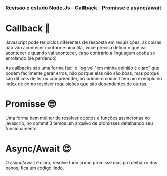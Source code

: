 ### Revisão e estudo Node.Js - Callback - Promisse e async/await

<h1> Callback 🙁 </h1>

<p> Javascript pode ter ciclos diferentes de resposta em requisições, as coisas não
vão acontecer conforme uma fila, você precisa definir o que vai acontecer e quando vai
acontecer, caso contrário a linguágem acaba se enrolando (se perdendo) </p>

<p> As callbacks são uma forma fácil e ilegível "em minha opinião é claro" que podem facilmente gerar erros, não porque elas não são boas, mas porque são difíceis de ler ou compreender, no primeiro commit tem um exemplo no index de como resolver requisições que são dependentes de outras. </p>

<h1> Promisse 😎 </h1>

<p> Uma forma bem melhor de resolver objetos e funções assincronas no javascrip, no commit
3 temos um arquivo de promisses detalhando seu funcionamento </p> 

<h1> Async/Await 😍 </h1>

<p> O async/await é claro, resolve tudo como promisse mas pro deibaixo dos
panos, fica um codigo lindo.</p>

